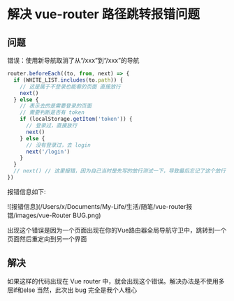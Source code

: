 # 解决 vue-router 路径跳转报错问题

## 问题

错误：使用新导航取消了从“/xxx”到“/xxx”的导航

```js
router.beforeEach((to, from, next) => {
  if (WHITE_LIST.includes(to.path)) {
    // 这是属于不登录也能看的页面 直接放行
    next()
  } else {
    // 表示去的是需要登录的页面
    // 需要判断是否有 token
    if (localStorage.getItem('token')) {
      // 登录过，直接放行
      next()
    } else {
      // 没有登录过，去 login
      next('/login')
    }
  }
  // next() // 这里报错，因为自己当时是先写的放行测试一下，导致最后忘记了这个放行
})
```

报错信息如下:

![报错信息](/Users/x/Documents/My-Life/生活/随笔/vue-router报错/images/vue-Router BUG.png)

出现这个错误是因为一个页面出现在你的Vue路由器全局导航守卫中，跳转到一个页面然后重定向到另一个界面

## 解决

如果这样的代码出现在 Vue router 中，就会出现这个错误。解决办法是不使用多层if和else
当然，此次出 bug 完全是我个人粗心
